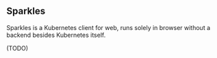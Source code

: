 ## Sparkles

Sparkles is a Kubernetes client for web, runs solely in browser without a backend besides Kubernetes itself.

(TODO)
<!--
  maybe LinkedImage linking, ResourceExplorer time fields quirks explanation,
  and how to help
-->
